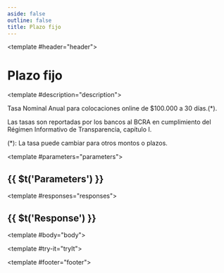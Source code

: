 ```yaml
---
aside: false
outline: false
title: Plazo fijo
---
```


<script setup>
import { useRoute, useData } from 'vitepress'

const route = useRoute()

const { isDark } = useData()
</script>

<Operation method="GET" id="get-finanzas-tasas-plazo-fijo">

<template #header="header">

# Plazo fijo

</template>

<template #description="description">

Tasa Nominal Anual para colocaciones online de $100.000 a 30 días.(*).

Las tasas son reportadas por los bancos al BCRA en cumplimiento del Régimen Informativo de Transparencia, capítulo I.

(*): La tasa puede cambiar para otros montos o plazos.

<!--@include: ./parts/get-finanzas-tasas-plazo-fijo-description-after.md -->

</template>

<template #parameters="parameters">

## {{ $t('Parameters') }}

<Parameters operation-id="get-finanzas-tasas-plazo-fijo" :parameters="parameters.parameters" />

</template>

<template #responses="responses">

## {{ $t('Response') }}

<Responses :responses="responses.responses" :schema="responses.schema" :responseType="responses.responseType" :isDark="isDark">

<template #body="body">

<ResponseBody :schema="body.schema" :responseType="body.responseType" />

</template>

</Responses>

</template>

<template #try-it="tryIt">

<TryWithVariables :operation-id="tryIt.operationId" :method="tryIt.method" :path="tryIt.path" :baseUrl="tryIt.baseUrl" :isDark="isDark" />

</template>

<template #footer="footer">

<!--@include: ./parts/get-finanzas-tasas-plazo-fijo-footer.md -->

</template>

</Operation>
